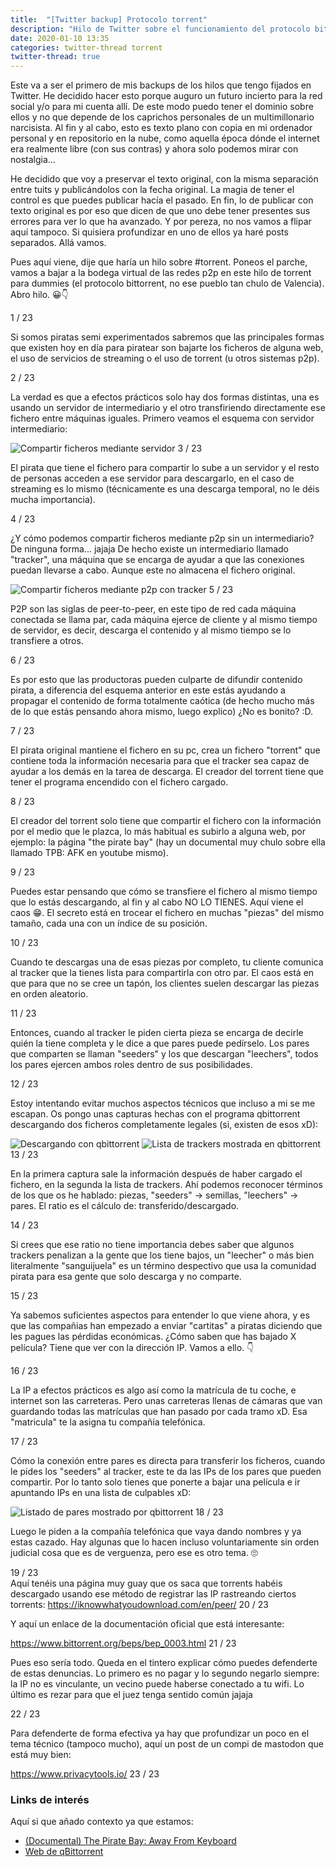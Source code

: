 ```yaml
---
title:  "[Twitter backup] Protocolo torrent"
description: "Hilo de Twitter sobre el funcionamiento del protocolo bittorrent"
date: 2020-01-10 13:35
categories: twitter-thread torrent
twitter-thread: true
---
```

Este va a ser el primero de mis backups de los hilos que tengo fijados en Twitter. He
decidido hacer esto porque auguro un futuro incierto para la red social y/o para mi
cuenta allí. De este modo puedo tener el dominio sobre ellos y no que depende de los
caprichos personales de un multimillonario narcisista. Al fin y al cabo, esto es texto
plano con copia en mi ordenador personal y en repositorio en la nube, como aquella época
dónde el internet era realmente libre (con sus contras) y ahora solo podemos mirar con
nostalgia...

He decidido que voy a preservar el texto original, con la misma separación entre tuits y
publicándolos con la fecha original. La magia de tener el control es que puedes publicar
hacía el pasado. En fin, lo de publicar con texto original es por eso que dicen de que 
uno debe tener presentes sus errores para ver lo que ha avanzado. Y por pereza, no nos
vamos a flipar aquí tampoco. Si quisiera profundizar en uno de ellos ya haré posts
separados. Allá vamos.
<div class="thread">
    <div class="tweet">
        <p>
            Pues aquí viene, dije que haría un hilo sobre <span class="twitter-hashtag">#torrent</span>. Poneos el parche, vamos a bajar a
            la bodega virtual de las redes p2p en este hilo de torrent para dummies (el protocolo 
            bittorrent, no ese pueblo tan chulo de Valencia). Abro hilo. 😀👇
        </p>
        <span class="number-marker">1 / 23</span>
    </div>
    <div class="tweet">
        <p>
            Si somos piratas semi experimentados sabremos que las principales formas que existen hoy 
            en día para piratear son bajarte los ficheros de alguna web, el uso de servicios de 
            streaming o el uso de torrent (u otros sistemas p2p).
        </p>
        <span class="number-marker">2 / 23</span>
    </div>
    <div class="tweet">
        <p>
            La verdad es que a efectos prácticos solo hay dos formas distintas, una es usando un 
            servidor de intermediario y el otro transfiriendo directamente ese fichero entre máquinas
            iguales. Primero veamos el esquema con servidor intermediario:
        </p>
        <img src="{{site.url}}/assets/twitter/torrent/torrent-thread1.png" alt="Compartir ficheros mediante servidor" title="Piratería centralizada">
        <span class="number-marker">3 / 23</span>
    </div>
    <div class="tweet">
        <p>
            El pirata que tiene el fichero para compartir lo sube a un servidor y el resto de
            personas acceden a ese servidor para descargarlo, en el caso de streaming es lo mismo 
            (técnicamente es una descarga temporal, no le déis mucha importancia).
        </p>
        <span class="number-marker">4 / 23</span>
    </div>
    <div class="tweet">
        <p>
        ¿Y cómo podemos compartir ficheros mediante p2p sin un intermediario? De ninguna forma...
        jajaja De hecho existe un intermediario llamado "tracker", una máquina que se encarga de 
        ayudar a que las conexiones puedan llevarse a cabo. Aunque este no almacena el fichero
        original.
        </p>
        <img src="{{site.url}}/assets/twitter/torrent/torrent-thread2.png" alt="Compartir ficheros mediante p2p con tracker" title="Piratería descentralizada">
        <span class="number-marker">5 / 23</span>
    </div>
    <div class="tweet">
        <p>
            P2P son las siglas de peer-to-peer, en este tipo de red cada máquina conectada se llama
            par, cada máquina ejerce de cliente y al mismo tiempo de servidor, es decir, descarga el 
            contenido y al mismo tiempo se lo transfiere a otros.
        </p>
        <span class="number-marker">6 / 23</span>
    </div>
    <div class="tweet">
        <p>
            Es por esto que las productoras pueden culparte de difundir contenido pirata, a 
            diferencia del esquema anterior en este estás ayudando a propagar el contenido de forma 
            totalmente caótica (de hecho mucho más de lo que estás pensando ahora mismo, luego
            explico) ¿No es bonito? :D.
        </p>
        <span class="number-marker">7 / 23</span>
    </div>
    <div class="tweet">
        <p>
            El pirata original mantiene el fichero en su pc, crea un fichero "torrent" que contiene 
            toda la información necesaria para que el tracker sea capaz de ayudar a los demás en la 
            tarea de descarga. El creador del torrent tiene que tener el programa encendido con el 
            fichero cargado.
        </p>
        <span class="number-marker">8 / 23</span>
    </div>
    <div class="tweet">
        <p>
            El creador del torrent solo tiene que compartir el fichero con la información por el 
            medio que le plazca, lo más habitual es subirlo a alguna web, por ejemplo: la página "the
            pirate bay" (hay un documental muy chulo sobre ella llamado TPB: AFK en youtube mismo).
        </p>
        <span class="number-marker">9 / 23</span>
    </div>
    <div class="tweet">
        <p>
            Puedes estar pensando que cómo se transfiere el fichero al mismo tiempo que lo estás 
            descargando, al fin y al cabo NO LO TIENES. Aquí viene el caos 😁. El secreto está en 
            trocear el fichero en muchas "piezas" del mismo tamaño, cada una con un índice de su 
            posición.
        </p>
        <span class="number-marker">10 / 23</span>
    </div>
    <div class="tweet">
        <p>
            Cuando te descargas una de esas piezas por completo, tu cliente comunica al tracker que 
            la tienes lista para compartirla con otro par. El caos está en que para que no se cree un
            tapón, los clientes suelen descargar las piezas en orden aleatorio.
        </p>
        <span class="number-marker">11 / 23</span>
    </div>
    <div class="tweet">
        <p>
            Entonces, cuando al tracker le piden cierta pieza se encarga de decirle quién la tiene 
            completa y le dice a que pares puede pedírselo. Los pares que comparten se llaman 
            "seeders" y los que descargan "leechers", todos los pares ejercen ambos roles dentro de 
            sus posibilidades.
        </p>
        <span class="number-marker">12 / 23</span>
    </div>
    <div class="tweet">
        <p>
            Estoy intentando evitar muchos aspectos técnicos que incluso a mi se me escapan. Os pongo
            unas capturas hechas con el programa qbittorrent descargando dos ficheros completamente 
            legales (si, existen de esos xD):
        </p>
        <img src="{{site.url}}/assets/twitter/torrent/torrent-thread3.png" alt="Descargando con qbittorrent" title="Pantalla principal Qbittorrent">
        <img src="{{site.url}}/assets/twitter/torrent/torrent-thread4.png" alt="Lista de trackers mostrada en qbittorrent" title="Lista de trackers">
        <span class="number-marker">13 / 23</span>
    </div>
    <div class="tweet">
        <p>
            En la primera captura sale la información después de haber cargado el fichero, en la 
            segunda la lista de trackers. Ahí podemos reconocer términos de los que os he hablado: 
            piezas, "seeders" -> semillas, "leechers" -> pares. El ratio es el cálculo de: 
            transferido/descargado.
        </p>
        <span class="number-marker">14 / 23</span>
    </div>
    <div class="tweet">
        <p>
            Si crees que ese ratio no tiene importancia debes saber que algunos trackers penalizan 
            a la gente que los tiene bajos, un "leecher" o más bien literalmente "sanguijuela" es un 
            término despectivo que usa la comunidad pirata para esa gente que solo descarga y no 
            comparte.
        </p>
        <span class="number-marker">15 / 23</span>
    </div>
    <div class="tweet">
        <p>
            Ya sabemos suficientes aspectos para entender lo que viene ahora, y es que las compañias 
            han empezado a enviar "cartitas" a piratas diciendo que les pagues las pérdidas 
            económicas. ¿Cómo saben que has bajado X película? Tiene que ver con la dirección IP. 
            Vamos a ello. 👇
        </p>
        <span class="number-marker">16 / 23</span>
    </div>
    <div class="tweet">
        <p>
            La IP a efectos prácticos es algo así como la matrícula de tu coche, e internet son las 
            carreteras. Pero unas carreteras llenas de cámaras que van guardando todas las matrículas
            que han pasado por cada tramo xD. Esa "matricula" te la asigna tu compañía telefónica.
        </p>
        <span class="number-marker">17 / 23</span>
    </div>
    <div class="tweet">
        <p>
            Cómo la conexión entre pares es directa para transferir los ficheros, cuando le pides los
            "seeders" al tracker, este te da las IPs de los pares que pueden compartir. Por lo tanto 
            solo tienes que ponerte a bajar una película e ir apuntando IPs en una lista de culpables
            xD:
        </p>
        <img src="{{site.url}}/assets/twitter/torrent/torrent-thread5.png" alt="Listado de pares mostrado por qbittorrent" title="Listado de pares en torrent">
        <span class="number-marker">18 / 23</span>
    </div>
    <div class="tweet">
        <p>
            Luego le piden a la compañía telefónica que vaya dando nombres y ya estas cazado. Hay 
            algunas que lo hacen incluso voluntariamente sin orden judicial cosa que es de verguenza,
            pero ese es otro tema. 🙄
        </p>
        <span class="number-marker">19 / 23</span>
    </div>
    <div class="tweet">
        Aquí tenéis una página muy guay que os saca que torrents habéis descargado usando ese 
        método de registrar las IP rastreando ciertos torrents:
        <a href="https://iknowwhatyoudownload.com/en/peer/">https://iknowwhatyoudownload.com/en/peer/</a>
        <span class="number-marker">20 / 23</span>
    </div>
    <div class="tweet">
        <p>Y aquí un enlace de la documentación oficial que está interesante:</p>
        <a href="https://www.bittorrent.org/beps/bep_0003.html">https://www.bittorrent.org/beps/bep_0003.html</a>
        <span class="number-marker">21 / 23</span>
    </div>
    <div class="tweet">
        <p>
            Pues eso sería todo. Queda en el tintero explicar cómo puedes defenderte de estas 
            denuncias. Lo primero es no pagar y lo segundo negarlo siempre: la IP no es vinculante,
            un vecino puede haberse conectado a tu wifi. Lo último es rezar para que el juez tenga 
            sentido común jajaja
        </p>
        <span class="number-marker">22 / 23</span>
    </div>
    <div class="tweet">
        <p>
            Para defenderte de forma efectiva ya hay que profundizar un poco en el tema técnico 
            (tampoco mucho), aquí un post de un compi de mastodon que está muy bien:
        </p>
        <a href="https://www.privacytools.io/">https://www.privacytools.io/</a>
        <span class="number-marker">23 / 23</span>
    </div>
</div>

### Links de interés

Aquí si que añado contexto ya que estamos:
* [(Documental) The Pirate Bay: Away From Keyboard](https://www.youtube.com/watch?v=41rwckQQ0lA&t=304s)
* [Web de qBittorrent](https://www.qbittorrent.org/)
